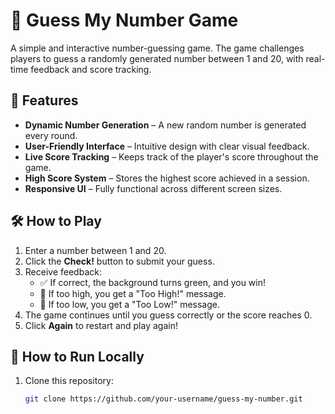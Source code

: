 # 🎲 Guess My Number Game  

A simple and interactive number-guessing game. The game challenges players to guess a randomly generated number between 1 and 20, with real-time feedback and score tracking.  

## 📌 Features  

- **Dynamic Number Generation** – A new random number is generated every round.  
- **User-Friendly Interface** – Intuitive design with clear visual feedback.  
- **Live Score Tracking** – Keeps track of the player's score throughout the game.  
- **High Score System** – Stores the highest score achieved in a session.  
- **Responsive UI** – Fully functional across different screen sizes.  



## 🛠️ How to Play  

1. Enter a number between 1 and 20.  
2. Click the **Check!** button to submit your guess.  
3. Receive feedback:  
   - ✅ If correct, the background turns green, and you win!  
   - 🔼 If too high, you get a "Too High!" message.  
   - 🔽 If too low, you get a "Too Low!" message.  
4. The game continues until you guess correctly or the score reaches 0.  
5. Click **Again** to restart and play again!  

## 🔧 How to Run Locally  

1. Clone this repository:  
   ```bash
   git clone https://github.com/your-username/guess-my-number.git
